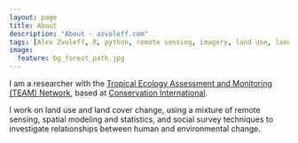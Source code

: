```yaml
---
layout: page
title: About
description: "About - azvoleff.com"
tags: [Alex Zvoleff, R, python, remote sensing, imagery, land use, land cover, conservation, forest, human, social, survey, statistics, spatial]
image:
  feature: bg_forest_path.jpg
---
```


I am a researcher with the [Tropical Ecology Assessment and Monitoring (TEAM) 
Network](http://www.teamnetwork.org), based at [Conservation 
International](http://www.conservation.org).

I work on land use and land cover change, using a mixture of remote sensing, 
spatial modeling and statistics, and social survey techniques to investigate 
relationships between human and environmental change.

